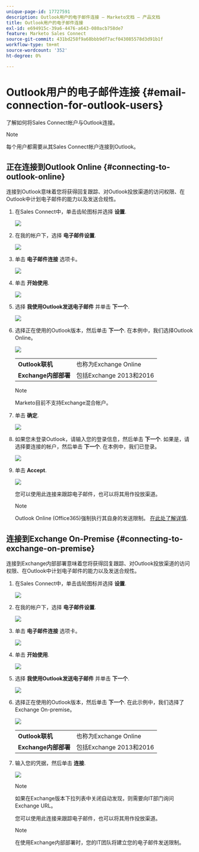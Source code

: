 ```yaml
---
unique-page-id: 17727591
description: Outlook用户的电子邮件连接 — Marketo文档 — 产品文档
title: Outlook用户的电子邮件连接
exl-id: e694915c-39a6-4476-a643-080acb758de7
feature: Marketo Sales Connect
source-git-commit: 431bd258f9a68bbb9df7acf043085578d3d91b1f
workflow-type: tm+mt
source-wordcount: '352'
ht-degree: 0%

---
```


# Outlook用户的电子邮件连接 {#email-connection-for-outlook-users}

了解如何将Sales Connect帐户与Outlook连接。

>[!NOTE]
>
>每个用户都需要从其Sales Connect帐户连接到Outlook。

## 正在连接到Outlook Online {#connecting-to-outlook-online}

连接到Outlook意味着您将获得回复跟踪、对Outlook投放渠道的访问权限、在Outlook中计划电子邮件的能力以及发送合规性。

1. 在Sales Connect中，单击齿轮图标并选择 **设置**.

   ![](assets/one.png)

1. 在我的帐户下，选择 **电子邮件设置**.

   ![](assets/two.png)

1. 单击 **电子邮件连接** 选项卡。

   ![](assets/three.png)

1. 单击 **开始使用**.

   ![](assets/four.png)

1. 选择 **我使用Outlook发送电子邮件** 并单击 **下一个**.

   ![](assets/five-a.png)

1. 选择正在使用的Outlook版本，然后单击 **下一个**. 在本例中，我们选择Outlook Online。

   ![](assets/six-a.png)

   <table> 
    <tbody>
     <tr>
      <td><strong>Outlook联机</strong></td> 
      <td>也称为Exchange Online</td> 
     </tr>
     <tr>
      <td><strong>Exchange内部部署</strong></td> 
      <td>包括Exchange 2013和2016</td> 
     </tr>
    </tbody>
   </table>

   >[!NOTE]
   >
   >Marketo目前不支持Exchange混合帐户。

1. 单击 **确定**.

   ![](assets/seven-a.png)

1. 如果您未登录Outlook，请输入您的登录信息，然后单击 **下一个**. 如果是，请选择要连接的帐户，然后单击 **下一个**. 在本例中，我们已登录。

   ![](assets/eight-a.png)

1. 单击 **Accept**.

   ![](assets/nine-a.png)

   您可以使用此连接来跟踪电子邮件，也可以将其用作投放渠道。

   >[!NOTE]
   >
   >Outlook Online (Office365)强制执行其自身的发送限制。 [在此处了解详情](/help/marketo/product-docs/marketo-sales-connect/email/email-delivery/email-connection-throttling.md#email-provider-limits).

## 连接到Exchange On-Premise {#connecting-to-exchange-on-premise}

连接到Exchange内部部署意味着您将获得回复跟踪、对Outlook投放渠道的访问权限、在Outlook中计划电子邮件的能力以及发送合规性。

1. 在Sales Connect中，单击齿轮图标并选择 **设置**.

   ![](assets/one.png)

1. 在我的帐户下，选择 **电子邮件设置**.

   ![](assets/two.png)

1. 单击 **电子邮件连接** 选项卡。

   ![](assets/three.png)

1. 单击 **开始使用**.

   ![](assets/four.png)

1. 选择 **我使用Outlook发送电子邮件** 并单击 **下一个**.

   ![](assets/five-a.png)

1. 选择正在使用的Outlook版本，然后单击 **下一个**. 在此示例中，我们选择了Exchange On-premise。

   ![](assets/six-b.png)

   <table> 
    <tbody>
     <tr>
      <td><strong>Outlook联机</strong></td> 
      <td>也称为Exchange Online</td> 
     </tr>
     <tr>
      <td><strong>Exchange内部部署</strong></td> 
      <td>包括Exchange 2013和2016</td> 
     </tr>
    </tbody>
   </table>

1. 输入您的凭据，然后单击 **连接**.

   ![](assets/seven-b.png)

   >[!NOTE]
   >
   >如果在Exchange版本下拉列表中关闭自动发现，则需要向IT部门询问Exchange URL。

   您可以使用此连接来跟踪电子邮件，也可以将其用作投放渠道。

   >[!NOTE]
   >
   >在使用Exchange内部部署时，您的IT团队将建立您的电子邮件发送限制。
